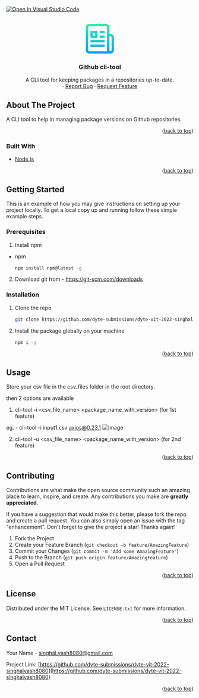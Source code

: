 [![Open in Visual Studio Code](https://classroom.github.com/assets/open-in-vscode-c66648af7eb3fe8bc4f294546bfd86ef473780cde1dea487d3c4ff354943c9ae.svg)](https://classroom.github.com/online_ide?assignment_repo_id=7951826&assignment_repo_type=AssignmentRepo)
<div id="top"></div>



<!-- PROJECT LOGO -->
<br />
<div align="center">
  <a href="https://github.com/github_username/repo_name">
    <img src="images/logo.png" alt="Logo" width="80" height="80">
  </a>

<h3 align="center">Github cli-tool</h3>

  <p align="center">
    A CLI tool for keeping packages in a repositories up-to-date.
    <br />
    ·
    <a href="https://github.com/dyte-submissions/dyte-vit-2022-singhalyash8080/issues">Report Bug</a>
    ·
    <a href="https://github.com/dyte-submissions/dyte-vit-2022-singhalyash8080/issues">Request Feature</a>
  </p>
</div>



<!-- ABOUT THE PROJECT -->
## About The Project

A CLI tool to help in managing package versions on Github repositories.

<p align="right">(<a href="#top">back to top</a>)</p>



### Built With

* [Node.js](https://nodejs.org/)

<p align="right">(<a href="#top">back to top</a>)</p>



<!-- GETTING STARTED -->
## Getting Started

This is an example of how you may give instructions on setting up your project locally.
To get a local copy up and running follow these simple example steps.

### Prerequisites

1. Install npm
* npm
  ```sh
  npm install npm@latest -g
  ```
2. Download git from - https://git-scm.com/downloads

### Installation

1. Clone the repo
   ```sh
   git clone https://github.com/dyte-submissions/dyte-vit-2022-singhalyash8080
   ```
2. Install the package globally on your machine
   ```sh
   npm i -g
   ```

<p align="right">(<a href="#top">back to top</a>)</p>



<!-- USAGE EXAMPLES -->
## Usage

Store your csv file in the csv_files folder in the root directory.

then 2 options are available

1. cli-tool -i <csv_file_name> <package_name_with_version> (for 1st feature)

eg. - cli-tool -i input1.csv axios@0.23.1
![image](https://user-images.githubusercontent.com/60805305/171470791-a6f9456b-a467-4792-a7e3-39ca8b89c233.png)

2. cli-tool -u <csv_file_name> <package_name_with_version> (for 2nd feature)

<p align="right">(<a href="#top">back to top</a>)</p>

<!-- CONTRIBUTING -->
## Contributing

Contributions are what make the open source community such an amazing place to learn, inspire, and create. Any contributions you make are **greatly appreciated**.

If you have a suggestion that would make this better, please fork the repo and create a pull request. You can also simply open an issue with the tag "enhancement".
Don't forget to give the project a star! Thanks again!

1. Fork the Project
2. Create your Feature Branch (`git checkout -b feature/AmazingFeature`)
3. Commit your Changes (`git commit -m 'Add some AmazingFeature'`)
4. Push to the Branch (`git push origin feature/AmazingFeature`)
5. Open a Pull Request

<p align="right">(<a href="#top">back to top</a>)</p>



<!-- LICENSE -->
## License

Distributed under the MIT License. See `LICENSE.txt` for more information.

<p align="right">(<a href="#top">back to top</a>)</p>



<!-- CONTACT -->
## Contact

Your Name - singhal.yash8080@gmail.com

Project Link: [https://github.com/dyte-submissions/dyte-vit-2022-singhalyash8080](https://github.com/dyte-submissions/dyte-vit-2022-singhalyash8080)

<p align="right">(<a href="#top">back to top</a>)</p>



<!-- MARKDOWN LINKS & IMAGES -->
<!-- https://www.markdownguide.org/basic-syntax/#reference-style-links -->
[contributors-shield]: https://img.shields.io/github/contributors/github_username/repo_name.svg?style=for-the-badge
[contributors-url]: https://github.com/github_username/repo_name/graphs/contributors
[forks-shield]: https://img.shields.io/github/forks/github_username/repo_name.svg?style=for-the-badge
[forks-url]: https://github.com/github_username/repo_name/network/members
[stars-shield]: https://img.shields.io/github/stars/github_username/repo_name.svg?style=for-the-badge
[stars-url]: https://github.com/github_username/repo_name/stargazers
[issues-shield]: https://img.shields.io/github/issues/github_username/repo_name.svg?style=for-the-badge
[issues-url]: https://github.com/github_username/repo_name/issues
[license-shield]: https://img.shields.io/github/license/github_username/repo_name.svg?style=for-the-badge
[license-url]: https://github.com/github_username/repo_name/blob/master/LICENSE.txt
[linkedin-shield]: https://img.shields.io/badge/-LinkedIn-black.svg?style=for-the-badge&logo=linkedin&colorB=555
[linkedin-url]: https://linkedin.com/in/linkedin_username
[product-screenshot]: images/screenshot.png
